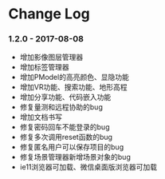 Change Log
==========

### 1.2.0 - 2017-08-08
* 增加影像图层管理器
* 增加标签管理器
* 增加PModel的高亮颜色、显隐功能
* 增加VR功能、搜索功能、地形高程
* 增加分享功能、代码嵌入功能
* 修复量测和远程协助的bug
* 增加文档书写
* 修复密码回车不能登录的bug
* 修复多次调用reset函数的bug
* 修复匿名用户可以保存项目的bug
* 修复场景管理器新增场景对象的bug
* ie11浏览器可加载、微信桌面版浏览器可加载